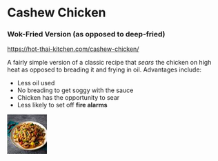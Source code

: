 # Cashew Chicken
### Wok-Fried Version (as opposed to deep-fried)
https://hot-thai-kitchen.com/cashew-chicken/

A fairly simple version of a classic recipe that *sears* the chicken on high heat as opposed to breading it and frying in oil.
Advantages include:
- Less oil used
- No breading to get soggy with the sauce
- Chicken has the opportunity to sear
- Less likely to set off **fire alarms**

![](recipe.jpg)